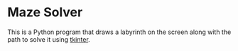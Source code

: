 # Maze Solver
This is a Python program that draws a labyrinth on the screen along with the path to solve it using [tkinter](https://docs.python.org/3/library/tkinter.html).
